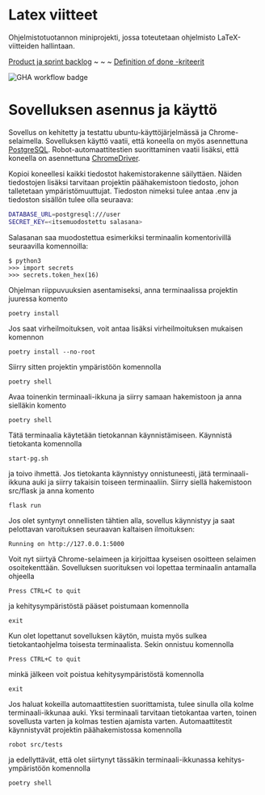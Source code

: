# Latex viitteet
Ohjelmistotuotannon miniprojekti, jossa toteutetaan ohjelmisto LaTeX-viitteiden hallintaan.

[Product ja sprint backlog](https://docs.google.com/spreadsheets/d/1_GrzhJGGQyghViQuldFHEWCykgaDoEYmzQ-qJ1aEf-k/edit?usp=sharing) ~ ~ ~ [Definition of done -kriteerit](https://github.com/tihvis/latex-viitteet/blob/main/DoD.md)

![GHA workflow badge](https://github.com/tihvis/latex-viitteet/workflows/CI/badge.svg)

# Sovelluksen asennus ja käyttö
Sovellus on kehitetty ja testattu ubuntu-käyttöjärjelmässä ja Chrome-selaimella. Sovelluksen käyttö vaatii, että koneella on myös asennettuna [PostgreSQL](https://hy-tsoha.github.io/materiaali/osa-2/#tietokannan-k%C3%A4ytt%C3%A4minen). Robot-automaattitestien suorittaminen vaatii lisäksi, että koneella on asennettuna [ChromeDriver](https://chromedriver.chromium.org/).

Kopioi koneellesi kaikki tiedostot hakemistorakenne säilyttäen. Näiden tiedostojen lisäksi tarvitaan projektin päähakemistoon tiedosto, johon talletetaan ympäristömuuttujat. Tiedoston nimeksi tulee antaa .env ja tiedoston sisällön tulee olla seuraava:
```bash
DATABASE_URL=postgresql:///user
SECRET_KEY=<itsemuodostettu salasana>
```
Salasanan saa muodostettua esimerkiksi terminaalin komentorivillä seuraavilla komennoilla: 
```
$ python3
>>> import secrets
>>> secrets.token_hex(16)
```
Ohjelman riippuvuuksien asentamiseksi, anna terminaalissa projektin juuressa komento
```
poetry install
```
Jos saat virheilmoituksen, voit antaa lisäksi virheilmoituksen mukaisen komennon
```
poetry install --no-root
```
Siirry sitten projektin ympäristöön komennolla
```
poetry shell
```
Avaa toinenkin terminaali-ikkuna ja siirry samaan hakemistoon ja anna sielläkin komento
```
poetry shell
```
Tätä terminaalia käytetään tietokannan käynnistämiseen. Käynnistä tietokanta komennolla
```
start-pg.sh
```
ja toivo ihmettä. Jos tietokanta käynnistyy onnistuneesti, jätä terminaali-ikkuna auki ja siirry takaisin toiseen terminaaliin. Siirry siellä hakemistoon src/flask ja anna komento
```
flask run
```
Jos olet syntynyt onnellisten tähtien alla, sovellus käynnistyy ja saat pelottavan varoituksen seuraavan kaltaisen ilmoituksen:
```
Running on http://127.0.0.1:5000
```
Voit nyt siirtyä Chrome-selaimeen ja kirjoittaa kyseisen osoitteen selaimen osoitekenttään.
Sovelluksen suorituksen voi lopettaa terminaalin antamalla ohjeella
```
Press CTRL+C to quit
```
ja kehitysympäristöstä pääset poistumaan komennolla
```
exit
```
Kun olet lopettanut sovelluksen käytön, muista myös sulkea tietokantaohjelma toisesta terminaalista. Sekin onnistuu komennolla
```
Press CTRL+C to quit
```
minkä jälkeen voit poistua kehitysympäristöstä komennolla
```
exit
```
Jos haluat kokeilla automaattitestien suorittamista, tulee sinulla olla kolme terminaali-ikkunaa auki. Yksi terminaali tarvitaan tietokantaa varten, toinen sovellusta varten ja kolmas testien ajamista varten. Automaattitestit käynnistyvät projektin päähakemistossa komennolla
```
robot src/tests
```
ja edellyttävät, että olet siirtynyt tässäkin terminaali-ikkunassa kehitys-ympäristöön komennolla
```
poetry shell
```
